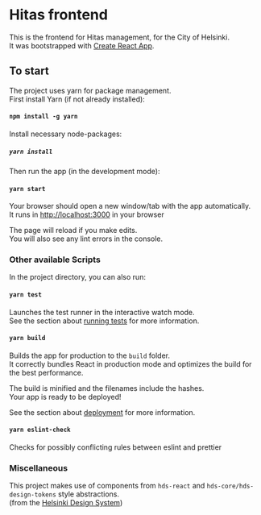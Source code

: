 # Hitas frontend

This is the frontend for Hitas management, for the City of Helsinki.\
It was bootstrapped with [Create React App](https://github.com/facebook/create-react-app).

## To start

The project uses yarn for package management.\
First install Yarn (if not already installed):

#### `npm install -g yarn`

Install necessary node-packages:

##### `yarn install`

Then run the app (in the development mode):

#### `yarn start`

Your browser should open a new window/tab with the app automatically.\
It runs in [http://localhost:3000](http://localhost:3000) in your browser

The page will reload if you make edits.\
You will also see any lint errors in the console.

### Other available Scripts

In the project directory, you can also run:

#### `yarn test`

Launches the test runner in the interactive watch mode.\
See the section about [running tests](https://facebook.github.io/create-react-app/docs/running-tests) for more information.

#### `yarn build`

Builds the app for production to the `build` folder.\
It correctly bundles React in production mode and optimizes the build for the best performance.

The build is minified and the filenames include the hashes.\
Your app is ready to be deployed!

See the section about [deployment](https://facebook.github.io/create-react-app/docs/deployment) for more information.

#### `yarn eslint-check`

Checks for possibly conflicting rules between eslint and prettier

### Miscellaneous

This project makes use of components from `hds-react` and `hds-core/hds-design-tokens` style abstractions.\
(from the [Helsinki Design System](https://hds.hel.fi))